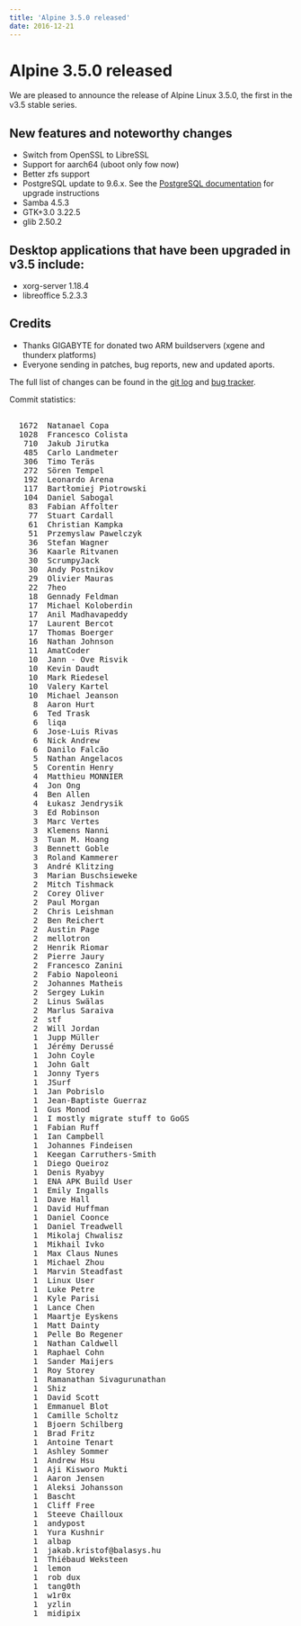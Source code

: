 ```yaml
---
title: 'Alpine 3.5.0 released'
date: 2016-12-21
---
```


# Alpine 3.5.0 released

We are pleased to announce the release of Alpine Linux 3.5.0, the first in the v3.5
stable series.

## New features and noteworthy changes

- Switch from OpenSSL to LibreSSL
- Support for aarch64 (uboot only fow now)
- Better zfs support
- PostgreSQL update to 9.6.x. See the [PostgreSQL documentation][0] for upgrade
  instructions
- Samba 4.5.3
- GTK+3.0 3.22.5
- glib 2.50.2

[0]: https://www.postgresql.org/docs/9.6/static/upgrading.html

## Desktop applications that have been upgraded in v3.5 include:

- xorg-server 1.18.4
- libreoffice 5.2.3.3

## Credits

- Thanks GIGABYTE for donated two ARM buildservers (xgene and thunderx platforms)
- Everyone sending in patches, bug reports, new and updated aports.

The full list of changes can be found in the
[git log](http://git.alpinelinux.org/cgit/aports/log/?h=v3.5.0) and
[bug tracker](http://bugs.alpinelinux.org/versions/107).

Commit statistics:
<pre>

  1672	Natanael Copa
  1028	Francesco Colista
   710	Jakub Jirutka
   485	Carlo Landmeter
   306	Timo Teräs
   272	Sören Tempel
   192	Leonardo Arena
   117	Bartłomiej Piotrowski
   104	Daniel Sabogal
    83	Fabian Affolter
    77	Stuart Cardall
    61	Christian Kampka
    51	Przemyslaw Pawelczyk
    36	Stefan Wagner
    36	Kaarle Ritvanen
    30	ScrumpyJack
    30	Andy Postnikov
    29	Olivier Mauras
    22	7heo
    18	Gennady Feldman
    17	Michael Koloberdin
    17	Anil Madhavapeddy
    17	Laurent Bercot
    17	Thomas Boerger
    16	Nathan Johnson
    11	AmatCoder
    10	Jann - Ove Risvik
    10	Kevin Daudt
    10	Mark Riedesel
    10	Valery Kartel
    10	Michael Jeanson
     8	Aaron Hurt
     6	Ted Trask
     6	liqa
     6	Jose-Luis Rivas
     6	Nick Andrew
     6	Danilo Falcão
     5	Nathan Angelacos
     5	Corentin Henry
     4	Matthieu MONNIER
     4	Jon Ong
     4	Ben Allen
     4	Łukasz Jendrysik
     3	Ed Robinson
     3	Marc Vertes
     3	Klemens Nanni
     3	Tuan M. Hoang
     3	Bennett Goble
     3	Roland Kammerer
     3	André Klitzing
     3	Marian Buschsieweke
     2	Mitch Tishmack
     2	Corey Oliver
     2	Paul Morgan
     2	Chris Leishman
     2	Ben Reichert
     2	Austin Page
     2	mellotron
     2	Henrik Riomar
     2	Pierre Jaury
     2	Francesco Zanini
     2	Fabio Napoleoni
     2	Johannes Matheis
     2	Sergey Lukin
     2	Linus Swälas
     2	Marlus Saraiva
     2	stf
     2	Will Jordan
     1	Jupp Müller
     1	Jérémy Derussé
     1	John Coyle
     1	John Galt
     1	Jonny Tyers
     1	JSurf
     1	Jan Pobrislo
     1	Jean-Baptiste Guerraz
     1	Gus Monod
     1	I mostly migrate stuff to GoGS
     1	Fabian Ruff
     1	Ian Campbell
     1	Johannes Findeisen
     1	Keegan Carruthers-Smith
     1	Diego Queiroz
     1	Denis Ryabyy
     1	ENA APK Build User
     1	Emily Ingalls
     1	Dave Hall
     1	David Huffman
     1	Daniel Coonce
     1	Daniel Treadwell
     1	Mikolaj Chwalisz
     1	Mikhail Ivko
     1	Max Claus Nunes
     1	Michael Zhou
     1	Marvin Steadfast
     1	Linux User
     1	Luke Petre
     1	Kyle Parisi
     1	Lance Chen
     1	Maartje Eyskens
     1	Matt Dainty
     1	Pelle Bo Regener
     1	Nathan Caldwell
     1	Raphael Cohn
     1	Sander Maijers
     1	Roy Storey
     1	Ramanathan Sivagurunathan
     1	Shiz
     1	David Scott
     1	Emmanuel Blot
     1	Camille Scholtz
     1	Bjoern Schilberg
     1	Brad Fritz
     1	Antoine Tenart
     1	Ashley Sommer
     1	Andrew Hsu
     1	Aji Kisworo Mukti
     1	Aaron Jensen
     1	Aleksi Johansson
     1	Bascht
     1	Cliff Free
     1	Steeve Chailloux
     1	andypost
     1	Yura Kushnir
     1	albap
     1	jakab.kristof@balasys.hu
     1	Thiébaud Weksteen
     1	lemon
     1	rob dux
     1	tang0th
     1	w1r0x
     1	yzlin
     1	midipix
</pre>

